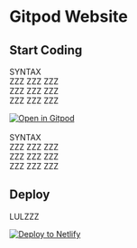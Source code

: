 # Gitpod Website

## Start Coding
SYNTAX<br> 
ZZZ ZZZ ZZZ<br>
ZZZ ZZZ ZZZ<br>
ZZZ ZZZ ZZZ<br>

[![Open in Gitpod](https://gitpod.io/button/open-in-gitpod.svg)](https://gitpod.io/#https://github.com/gitpod-io/website)
<br> <br> SYNTAX<br> 
ZZZ ZZZ ZZZ<br>
ZZZ ZZZ ZZZ<br>
ZZZ ZZZ ZZZ<br>
## Deploy

LULZZZ<br>

[![Deploy to Netlify](https://www.netlify.com/img/deploy/button.svg)](https://app.netlify.com/start/deploy?repository=https://github.com/gitpod-io/website)

